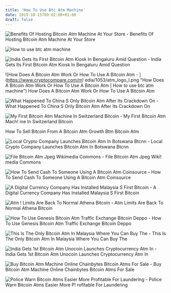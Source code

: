 ```yaml
---
title: 'How To Use Btc Atm Machine'
date: 2019-10-15T09:02:00+01:00
draft: false
---
```


![Benefits Of Hosting Bitcoin Atm Machine At Your Store - ](https://www.coinatmfinder.com/blog/wp-content/uploads/2017/07/Bitcoin-ATM-Machine-1.png "Benefits Of Hosting Bitcoin Atm Machine At Your Store | How to use btc atm machine") Benefits Of Hosting Bitcoin Atm Machine At Your Store

![How to use btc atm machine](https://i.ytimg.com/vi/_IObd1Jd4zw/maxresdefault.jpg "How to use btc atm machine") 

![India Gets Its First Bitcoin Atm Kiosk In Bengaluru Amid Question - ](https://images.news18.com/ibnlive/uploads/2018/10/Untitled-design-16.png "India Gets Its First Bitcoin Atm Kiosk In Bengaluru Amid Question | How to use btc atm machine") India Gets Its First Bitcoin Atm Kiosk In Bengaluru Amid Question

![How Does A Bitcoin Atm Work Or How To Use A Bitcoin Atm - ](https://www.cryptocompare.com/m!   edia/1053/atm_logo_l.png "How Does A Bitcoin Atm Work Or How To Use A Bitcoin Atm | How to use btc atm machine") How Does A Bitcoin Atm Work Or How To Use A Bitcoin Atm

![What Happened To China S Only Bitcoin Atm After Its Crackdown On - ](https://cms.qz.com/wp-content/uploads/2018/04/h_53951651-e1524802331959.jpg?quality=75&strip=all&w=410&h=230.59658460856068 "What Happened To China S Only Bitcoin Atm After Its Crackdown On | How to use btc atm machine") What Happened To China S Only Bitcoin Atm After Its Crackdown On

![My First Bitcoin Atm Machine In Switzerland Bitcoin - ](https://i.redd.it/l4lg951v41h01.jpg "My First Bitcoin Atm Machine In Switzerland Bitcoin | How to use btc atm machine") My First Bitcoin Atm Mach! ine In Switzerland Bitcoin

 How To Sell Bitcoin From A Bitcoin Atm Growth Btm Bitcoin Atm

![Local Crypto Company Launches Bitcoin Atm In Botswana Btcnn - ](https://www.btcnn.com/wp-content/uploads/2019/03/images-1-696x371.jpeg "Local Crypto Company Launches Bitcoin Atm In Botswana Btcnn | How to use btc atm machine") Local Crypto Company Launches Bitcoin Atm In Botswana Btcnn

![File Bitcoin Atm Jpeg Wikimedia Commons - ](https://upload.wikimedia.org/wikipedia/commons/d/d8/Bitcoin_ATM.jpeg "File Bitcoin Atm Jpeg Wikimedia Commons | How to use btc atm machine") File Bitcoin Atm Jpeg Wiki! media Commons

![How To Send Cash To Someone Using A Bitcoin Atm Coinsource - ](http://coinsource.net/wp-content/uploads/2018/09/send-cash.jpg "How To Send Cash To Someone Using A Bitcoin Atm Coinsource | How to use btc atm machine") How To Send Cash To Someone Using A Bitcoin Atm Coinsource

![A Digital Currency Company Has Installed Malaysia S First Bitcoin - ](https://images.says.com/uploads/story_source/source_image/586264/853f.jpg "A Digital Currency Company Has Installed Malaysia S First Bitcoin | How to use btc atm machine") A Digital Currency Company Has Installed Malaysia S First Bitcoin

![Atm !   Limits Are Back To Normal Athena Bitcoin - ](http://static1.squarespace.com/static/58c87b041e5b6cd891494323/58c9069ef5e2312e4c5469d4/5a5e3ab1f9619a0fe11b227a/1533336462257/ATHENA+BITCOIN+PICTURE.JPG?format=1500w "Atm Limits Are Back!    To Normal Athena Bitcoin | How to use btc atm machine") Atm Limits Are Back To Normal Athena Bitcoin

![How To Use Genesis Bitcoin Atm Traffic Exchange Bitcoin Deppo - ](https://www.bitcoin.com/bitcoin-atm/img/atm-photo-2.jpg "How To Use Genesis Bitcoin Atm Traffic Exchange Bitcoin Deppo | How to use btc atm machine") How To Use Genesis Bitcoin Atm Traffic Exchange Bitcoin Deppo

![This Is The Only Bitcoin Atm In Malaysia Where You Can Buy The - ](https://www.worldofbuzz.com/wp-content/uploads/2018/01/did-you-know-you-can-get-cash-from-a-bitcoin-atm-in-ipoh-world-of-buzz-3.jpg "This Is The Only Bitcoin Atm In Malaysia Where You Can Buy The | How to use btc atm machine") This Is The Only Bitcoin Atm In Malaysia Where You Can Buy The

![India Gets 1st Bitcoin Atm Unocoin Launches Cryptocurrency Atm In - ](https://images.financialexpress.com/2018/10/bitcoin-atm.png!    "India Gets 1st Bitcoin Atm Unocoin Launches Cryptocurrency Atm In | How to use btc atm machine") India Gets 1st Bitcoin Atm Unocoin Launches Cryptocurrency Atm In

![Buy Bitcoin Atm Machine Online Chainbytes Bitcoin Atms For Sale - ](https://www.chainbytes.com/wp-content/uploads/2019/01/Untitled.png "Buy Bitcoin Atm Machine Online Chainbytes Bitcoin Atms For Sale | How to use btc atm machine") Buy Bitcoin Atm Machine Online Chainbytes Bitcoin Atms For Sale

![Police Warn Bitcoin Atms Easier More Profitable For Laundering - ](https://images.glaciermedia.ca/polopoly_fs/1.23279357.1524608407!/fileImage/httpImage/image.jpg_gen/derivatives/landscape_804/bitcoin.jpg "Police Warn Bitcoin Atms Easier More Profitable For Laundering |!    How to use btc atm machine") Police Warn Bitcoin Atms Easier More P! rofitable For Laundering